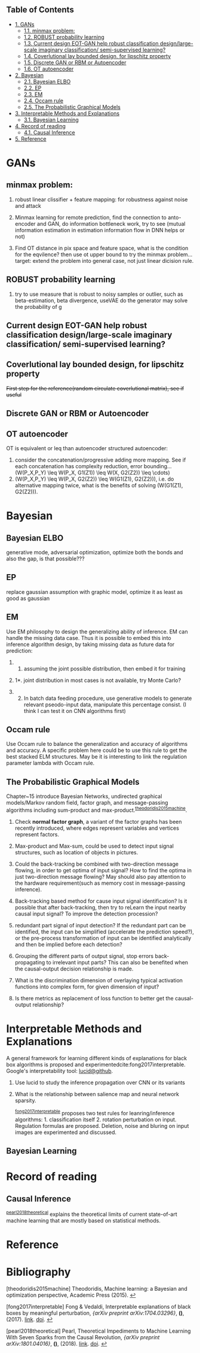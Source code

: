 <div id="table-of-contents">
<h2>Table of Contents</h2>
<div id="text-table-of-contents">
<ul>
<li><a href="#sec-1">1. GANs</a>
<ul>
<li><a href="#sec-1-1">1.1. minmax problem:</a></li>
<li><a href="#sec-1-2">1.2. ROBUST probability learning</a></li>
<li><a href="#sec-1-3">1.3. Current design EOT-GAN help robust classification design/large-scale imaginary classification/ semi-supervised learning?</a></li>
<li><a href="#sec-1-4">1.4. Coverlutional lay bounded design, for lipschitz property</a></li>
<li><a href="#sec-1-5">1.5. Discrete GAN or RBM or Autoencoder</a></li>
<li><a href="#sec-1-6">1.6. OT autoencoder</a></li>
</ul>
</li>
<li><a href="#sec-2">2. Bayesian</a>
<ul>
<li><a href="#sec-2-1">2.1. Bayesian ELBO</a></li>
<li><a href="#sec-2-2">2.2. EP</a></li>
<li><a href="#sec-2-3">2.3. EM</a></li>
<li><a href="#sec-2-4">2.4. Occam rule</a></li>
<li><a href="#sec-2-5">2.5. The Probabilistic Graphical Models</a></li>
</ul>
</li>
<li><a href="#sec-3">3. Interpretable Methods and Explanations</a>
<ul>
<li><a href="#sec-3-1">3.1. Bayesian Learning</a></li>
</ul>
</li>
<li><a href="#sec-4">4. Record of reading</a>
<ul>
<li><a href="#sec-4-1">4.1. Causal Inference</a></li>
</ul>
</li>
<li><a href="#sec-5">5. Reference</a></li>
</ul>
</div>
</div>


# GANs<a id="sec-1" name="sec-1"></a>

## minmax problem:<a id="sec-1-1" name="sec-1-1"></a>

1.  robust linear clissifier + feature mapping: for robustness against noise and attack

2.  Minmax learning for remote prediction, find the connection to anto-encoder and GAN, do information bottleneck work, try to see (mutual information estimation in estimation information flow in DNN helps or not)
3.  Find OT distance in pix space and feature space, what is the condition for the eqvilence? then use ot upper bound to try the minmax problem&#x2026; target: extend the problem into general case, not just linear dicision rule.

## ROBUST probability learning<a id="sec-1-2" name="sec-1-2"></a>

1.  try to use measure that is robust to noisy samples or outlier, such as beta-estimation, beta divergence, useVAE do the generator may solve the probability of g

## Current design EOT-GAN help robust classification design/large-scale imaginary classification/ semi-supervised learning?<a id="sec-1-3" name="sec-1-3"></a>

## Coverlutional lay bounded design, for lipschitz property<a id="sec-1-4" name="sec-1-4"></a>

<del>First step for the reference(random circulate coverlutional matrix), see if useful</del>

## Discrete GAN or RBM or Autoencoder<a id="sec-1-5" name="sec-1-5"></a>

## OT autoencoder<a id="sec-1-6" name="sec-1-6"></a>

OT is equivalent or leq than autoencoder structured autoencoder:
1.  consider the concatenation/progressive adding more mapping. See if each concatenation has complexity reduction, error bounding&#x2026; \(W(P_X,P_Y) \leq W(P_X, G1(Z1)) \leq W(X, G2(Z2)) \leq \cdots\)
2.  \(W(P_X,P_Y) \leq W(P_X, G2(Z2)) \leq W(G1(Z1), G2(Z2))\), i.e. do alternative mapping twice, what is the benefits of solving \(W(G1(Z1), G2(Z2))\).

# Bayesian<a id="sec-2" name="sec-2"></a>

## Bayesian ELBO<a id="sec-2-1" name="sec-2-1"></a>

generative mode, adversarial optimization, optimize both the bonds and also the gap, is that possible???

## EP<a id="sec-2-2" name="sec-2-2"></a>

replace gaussian assumption with graphic model, optimize it as least as good as gaussian

## EM<a id="sec-2-3" name="sec-2-3"></a>

Use EM philosophy to design the generalizing ability of inference. EM can handle the missing data case. Thus it is possible to embed this into inference algorithm design, by taking missing data as future data for prediction:

1.  1. assuming the joint possible distribution, then embed it for training

2.  1\*. joint distribution in most cases is not available, try Monte Carlo?

3.  2. In batch data feeding procedure, use generative models to generate relevant pseodo-input data, manipulate this percentage consist. (I think I can test it on CNN algorithms first)

## Occam rule<a id="sec-2-4" name="sec-2-4"></a>

Use Occam rule to balance the generalization and accuracy of algorithms and accuracy. A specific problem here could be to use this rule to get the best stacked ELM structures. May be it is interesting to link the regulation parameter lambda with Occam rule.

## The Probabilistic Graphical Models<a id="sec-2-5" name="sec-2-5"></a>

Chapter~15 introduce Bayesian Networks, undirected graphical models/Markov random field, factor graph, and message-passing algorithms including sum-product and max-product.<sup id="46925c57259dfc7c3b5f0d20747e4ba7"><a href="#theodoridis2015machine" title="Theodoridis, Machine learning: a Bayesian and optimization perspective, Academic Press (2015).">theodoridis2015machine</a></sup>.

1.  Check **normal factor graph**, a variant of the factor graphs has been recently introduced, where edges represent variables and vertices represent factors.
2.  Max-product and Max-sum, could be used to detect input signal structures, such as location of objects in pictures.
3.  Could the back-tracking be combined with two-direction message flowing, in order to get optima of input signal? How to find the optima in just two-direction message flowing? May should also pay attention to the hardware requirement(such as memory cost in message-passing inference).
4.  Back-tracking based method for cause input signal identification? Is it possible that after back-tracking, then try to reLearn the input nearby causal input signal? To improve the detection procession?
5.  redundant part signal of input detection? If the redundant part can be identified, the input can be simplified (accelerate the prediction speed?), or the pre-process transformation of input can be identified analytically and then be implied before each detection?

6.  Grouping the different parts of output signal, stop errors back-propagating to irrelevant input parts? This can also be benefited when the causal-output decision relationship is made.

7.  What is the discrimination dimension of overlaying typical activation functions into complex form, for given dimension of input?

8.  Is there metrics as replacement of loss function to better get the causal-output relationship?

# Interpretable Methods and Explanations<a id="sec-3" name="sec-3"></a>

A general framework for learning different kinds of explanations for black box algorithms is proposed and experimentedcite:fong2017interpretable.
Google's interpretability tool: [lucid@github](https://github.com/tensorflow/lucid).

1.  Use lucid to study the inference propagation over CNN or its variants
2.  What is the relationship between salience map and neural network sparsity.
    
    <sup id="669be089a35564ac92c6144f7d35dd91"><a href="#fong2017interpretable" title="Fong \&amp; Vedaldi, Interpretable explanations of black boxes by meaningful perturbation, {arXiv preprint arXiv:1704.03296}, v(), (2017).">fong2017interpretable</a></sup> proposes two test rules for leanring/inference algorithms: 1. classification itself 2. rotation perturbation on input. Regulation formulas are proposed. Deletion, noise and bluring on input images are experimented and discussed.

## Bayesian Learning<a id="sec-3-1" name="sec-3-1"></a>

# Record of reading<a id="sec-4" name="sec-4"></a>

## Causal Inference<a id="sec-4-1" name="sec-4-1"></a>

<sup id="ebbae5f70288dc30ee111f6185f56769"><a href="#pearl2018theoretical" title="Pearl, Theoretical Impediments to Machine Learning With Seven Sparks from the Causal Revolution, {arXiv preprint arXiv:1801.04016}, v(), (2018).">pearl2018theoretical</a></sup> explains the theoretical limits of current
state-of-art machine learning that are mostly based on statistical methods.

# Reference<a id="sec-5" name="sec-5"></a>


# Bibliography
<a id="theodoridis2015machine"></a>[theodoridis2015machine] Theodoridis, Machine learning: a Bayesian and optimization perspective, Academic Press (2015). [↩](#46925c57259dfc7c3b5f0d20747e4ba7)

<a id="fong2017interpretable"></a>[fong2017interpretable] Fong \& Vedaldi, Interpretable explanations of black boxes by meaningful perturbation, <i>{arXiv preprint arXiv:1704.03296}</i>, <b>()</b>, (2017). <a href="">link</a>. <a href="http://dx.doi.org/">doi</a>. [↩](#669be089a35564ac92c6144f7d35dd91)

<a id="pearl2018theoretical"></a>[pearl2018theoretical] Pearl, Theoretical Impediments to Machine Learning With Seven Sparks from the Causal Revolution, <i>{arXiv preprint arXiv:1801.04016}</i>, <b>()</b>, (2018). <a href="">link</a>. <a href="http://dx.doi.org/">doi</a>. [↩](#ebbae5f70288dc30ee111f6185f56769)
